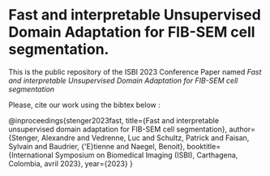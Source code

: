 # Fast and interpretable Unsupervised Domain Adaptation for FIB-SEM cell segmentation.

This is the public repository of the ISBI 2023 Conference Paper named *Fast and interpretable Unsupervised Domain Adaptation for FIB-SEM cell segmentation*

Please, cite our work using the bibtex below : 

@inproceedings{stenger2023fast,
  title={Fast and interpretable unsupervised domain adaptation for FIB-SEM cell segmentation},
  author={Stenger, Alexandre and Vedrenne, Luc and Schultz, Patrick and Faisan, Sylvain and Baudrier, {\'E}tienne and Naegel, Benoit},
  booktitle={International Symposium on Biomedical Imaging (ISBI), Carthagena, Colombia, avril 2023},
  year={2023}
}

